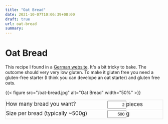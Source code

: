 ```yaml
---
title: "Oat Bread"
date: 2021-10-07T10:06:39+08:00
draft: true
url: oat-bread
summary: 
---
```


# Oat Bread

This recipe I found in a [German website](https://www.ploetzblog.de/2015/09/19/reines-haferflockenbrot/). It's a bit tricky to bake. The outcome should very very low gluten. To make it gluten free you need a gluten-free starter (I think you can develope an oat starter) and gluten free oats.

{{< figure src="/oat-bread.jpg" alt="Oat Bread" width="50%" >}}

<div class="grid-container">
  <div class="grid-item">How many bread you want?</div>
  <div class="grid-item"><input type="number" id="howMany" name="howMany" value="2" onkeyup="showMsg()">pieces</div>
  <div class="grid-item">Size per bread (typically ~500g)</div>
  <div class="grid-item"><input type="number" id="weight" name="weight" value="500" onkeyup="showMsg()">g</div>
  </div>



<span id="Flour"></span><br>
<span id="Water"></span><br>
<span id="Salt"></span><br>
<span id="Yeast"></span><br>


<script type="text/javascript">

window.addEventListener( "load", showMsg());

function showMsg(){


  var many = document.getElementById('howMany').valueAsNumber;
  var weight = document.getElementById('weight').valueAsNumber;
  var water = document.getElementById('water').valueAsNumber;
  var yeast = document.getElementById('yeast').valueAsNumber;
  var salt = document.getElementById('salt').valueAsNumber;
 

  document.getElementById('intro').innerHTML = 'So you want to make '+ many + ' pizza of ' + weight + 'g each, here is what you need:<p>';
  document.getElementById('Flour').innerHTML = 'Flour: ' + ((many*weight) / (100 + water) * 100).toFixed(0) + 'g';
  document.getElementById('Water').innerHTML = 'Water: ' + ((many*weight) / (100 + water) ).toFixed(0) + 'g';
  document.getElementById('Salt').innerHTML = 'Salt: ' + (((many*weight) / (100 + water) * 100)/100 * salt).toFixed(1) + 'g';
  document.getElementById('Oil').innerHTML = 'Oil: ' + (((many*weight) / (100 + water) * 100)/100 ).toFixed(1) + 'g';
  document.getElementById('Yeast').innerHTML = 'Yeast: ' + (((many*weight) / (100 + water) * 100)/100 * yeast).toFixed(2) + 'g';
   }

</script>


<script>
document.write(many);
document.write(weight);
document.write(water);
document.write(yeast);
</script>



<style type="text/css">


input {
  width: 60px;
  text-align: right;
  padding: 3px !important;
}


input[type="number"]::-webkit-outer-spin-button, input[type="number"]::-webkit-inner-spin-button {
    -webkit-appearance: none !important;
    margin: 0 !important;
}
 
input[type="number"] {
    -moz-appearance: textfield !important;
}


.grid-container {
  display: grid;
  grid-template-columns: auto auto;
  grid-gap: 1px;
  background-color: #eeeeee;
  padding: 2px;
}

.grid-container > div {
  background-color: rgba(255, 255, 255, 0.9);
  text-align: left;
  padding: 2px 0;
  font-size: 17px;
}

.item5 {
  grid-column: 1 / span 2;
}

</style>
